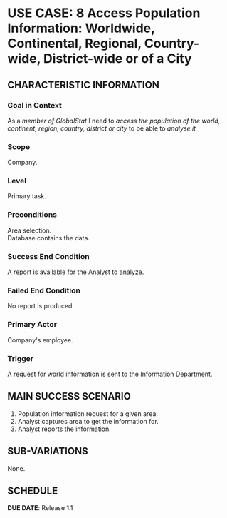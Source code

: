 # USE CASE: 8 Access Population Information: Worldwide, Continental, Regional, Country-wide, District-wide or of a City

## CHARACTERISTIC INFORMATION

### Goal in Context

As a *member of GlobalStat* I need to *access the population of the world, continent, region, country, district or city* to be able to *analyse it*

### Scope

Company.

### Level

Primary task.

### Preconditions

Area selection.  
Database contains the data.

### Success End Condition

A report is available for the Analyst to analyze.

### Failed End Condition

No report is produced.

### Primary Actor

Company's employee.

### Trigger

A request for world information is sent to the Information Department.

## MAIN SUCCESS SCENARIO

1. Population information request for a given area.
2. Analyst captures area to get the information for.
4. Analyst reports the information.

## SUB-VARIATIONS

None.

## SCHEDULE

**DUE DATE**: Release 1.1